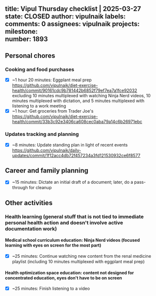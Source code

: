 title:	Vipul Thursday checklist | 2025-03-27
state:	CLOSED
author:	vipulnaik
labels:	
comments:	0
assignees:	vipulnaik
projects:	
milestone:	
number:	1893
--
## Personal chores

### Cooking and food purchases

- [x] ~1 hour 20 minutes: Eggplant meal prep https://github.com/vipulnaik/diet-exercise-health/commit/90161cdc9b781442b6852f79ef7ea7a1fce92032 excluding 10 minutes multiplexed with watching Ninja Nerd videos, 10 minutes multiplexed with dictation, and 5 minutes multiplexed with listening to a work meeting
- [x] ~1 hour: Get groceries from Trader Joe's https://github.com/vipulnaik/diet-exercise-health/commit/33b3c92e3406ca608cec0aba79a14c6b26971ebc

### Updates tracking and planning

- [x] ~8 minutes: Update standing plan in light of recent events https://github.com/vipulnaik/daily-updates/commit/1f12acc4db72f457234a3fd121530932ce6f8577

## Career and family planning

- [x] ~15 minutes: Dictate an initial draft of a document; later, do a pass-through for cleanup

## Other activities

### Health learning (general stuff that is not tied to immediate personal health action and doesn't involve active documentation work)

#### Medical school curriculum education: Ninja Nerd videos (focused learning with eyes on screen for the most part)

- [x] ~25 minutes: Continue watching new content from the renal medicine playlist (including 10 minutes multiplexed with eggplant meal prep)

#### Health optimization space education: content not designed for concentrated education, eyes don't have to be on screen

- [x] ~25 minutes: Finish listening to a video

